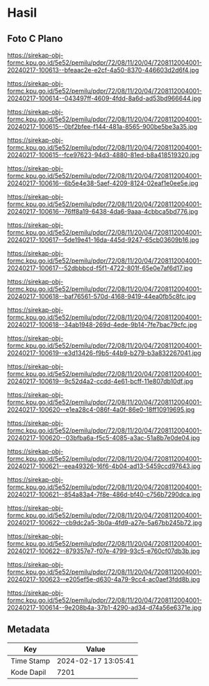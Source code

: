 # Hasil

## Foto C Plano

https://sirekap-obj-formc.kpu.go.id/5e52/pemilu/pdpr/72/08/11/20/04/7208112004001-20240217-100613--bfeaac2e-e2cf-4a50-8370-446603d2d6f4.jpg

https://sirekap-obj-formc.kpu.go.id/5e52/pemilu/pdpr/72/08/11/20/04/7208112004001-20240217-100614--043497ff-4609-4fdd-8a6d-ad53bd966644.jpg

https://sirekap-obj-formc.kpu.go.id/5e52/pemilu/pdpr/72/08/11/20/04/7208112004001-20240217-100615--0bf2bfee-f144-481a-8565-900be5be3a35.jpg

https://sirekap-obj-formc.kpu.go.id/5e52/pemilu/pdpr/72/08/11/20/04/7208112004001-20240217-100615--fce97623-94d3-4880-81ed-b8a418519320.jpg

https://sirekap-obj-formc.kpu.go.id/5e52/pemilu/pdpr/72/08/11/20/04/7208112004001-20240217-100616--6b5e4e38-5aef-4209-8124-02eaf1e0ee5e.jpg

https://sirekap-obj-formc.kpu.go.id/5e52/pemilu/pdpr/72/08/11/20/04/7208112004001-20240217-100616--76ff8a19-6438-4da6-9aaa-4cbbca5bd776.jpg

https://sirekap-obj-formc.kpu.go.id/5e52/pemilu/pdpr/72/08/11/20/04/7208112004001-20240217-100617--5de19e41-16da-445d-9247-65cb03609b16.jpg

https://sirekap-obj-formc.kpu.go.id/5e52/pemilu/pdpr/72/08/11/20/04/7208112004001-20240217-100617--52dbbbcd-f5f1-4722-801f-65e0e7af6d17.jpg

https://sirekap-obj-formc.kpu.go.id/5e52/pemilu/pdpr/72/08/11/20/04/7208112004001-20240217-100618--baf76561-570d-4168-9419-44ea0fb5c8fc.jpg

https://sirekap-obj-formc.kpu.go.id/5e52/pemilu/pdpr/72/08/11/20/04/7208112004001-20240217-100618--34ab1948-269d-4ede-9b14-7fe7bac79cfc.jpg

https://sirekap-obj-formc.kpu.go.id/5e52/pemilu/pdpr/72/08/11/20/04/7208112004001-20240217-100619--e3d13426-f9b5-44b9-b279-b3a832267041.jpg

https://sirekap-obj-formc.kpu.go.id/5e52/pemilu/pdpr/72/08/11/20/04/7208112004001-20240217-100619--9c52d4a2-ccdd-4e61-bcff-11e807db10df.jpg

https://sirekap-obj-formc.kpu.go.id/5e52/pemilu/pdpr/72/08/11/20/04/7208112004001-20240217-100620--e1ea28c4-086f-4a0f-86e0-18ff10919695.jpg

https://sirekap-obj-formc.kpu.go.id/5e52/pemilu/pdpr/72/08/11/20/04/7208112004001-20240217-100620--03bfba6a-f5c5-4085-a3ac-51a8b7e0de04.jpg

https://sirekap-obj-formc.kpu.go.id/5e52/pemilu/pdpr/72/08/11/20/04/7208112004001-20240217-100621--eea49326-16f6-4b04-ad13-5459ccd97643.jpg

https://sirekap-obj-formc.kpu.go.id/5e52/pemilu/pdpr/72/08/11/20/04/7208112004001-20240217-100621--854a83a4-7f8e-486d-bf40-c756b7290dca.jpg

https://sirekap-obj-formc.kpu.go.id/5e52/pemilu/pdpr/72/08/11/20/04/7208112004001-20240217-100622--cb9dc2a5-3b0a-4fd9-a27e-5a67bb245b72.jpg

https://sirekap-obj-formc.kpu.go.id/5e52/pemilu/pdpr/72/08/11/20/04/7208112004001-20240217-100622--879357e7-f07e-4799-93c5-e760cf07db3b.jpg

https://sirekap-obj-formc.kpu.go.id/5e52/pemilu/pdpr/72/08/11/20/04/7208112004001-20240217-100623--e205ef5e-d630-4a79-9cc4-ac0aef3fdd8b.jpg

https://sirekap-obj-formc.kpu.go.id/5e52/pemilu/pdpr/72/08/11/20/04/7208112004001-20240217-100614--9e208b4a-37b1-4290-ad34-d74a56e6371e.jpg


## Metadata

| Key        | Value               |
| ---------- | ------------------- |
| Time Stamp | 2024-02-17 13:05:41 |
| Kode Dapil | 7201                |



